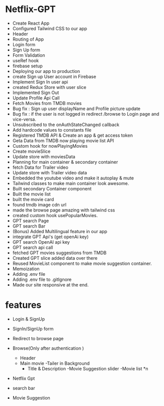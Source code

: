 # Netflix-GPT

- Create React App
- Configured Tailwind CSS to our app
- Header
- Routing of App
- Login form
- Sign Up form
- Form Validation
- useRef hook
- firebase setup
- Deploying our app to production
- create Sign up User account in Firebase
- Implement Sign In user api
- created Redux Store with user slice
- Implemented Sign Out
- Update Profile Api Call
- Fetch Movies from TMDB movies
- Bug fix : Sign up user displayName and Profile picture update
- Bug fix : if the user is not logged in redirect /browse to Login page and vice-versa.
- Unsubscribed to the onAuthStateChanged callback
- Add hardcode values to constants file
- Registered TMDB API & Create an app & get access token
- Geta Data from TMDB now playing movie list API
- Custom hook for nowPlayingMovies
- Create movieSlice
- Update store with moviesData
- Planning for main container & secondary container
- fetch Data for Trailer video
- Update store with Trailer video data
- Embedded the youtube video and make it autoplay & mute
- Tailwind classes to make main container look awesome.
- Built secondary Container component
- Built the movie list
- built the movie card
- found tmdb image cdn url
- made the browse page amazing with tailwind css
- created custom hook usePopularMovies.
- GPT search Page
- GPT search Bar
- (Bonus) Added Multilingual feature in our app
- integrate GPT Api's (get openAi key)
- GPT search OpenAI api key
- GPT search api call
- fetched GPT movies suggestions from TMDB
- Created GPT slice added data over there
- Reused MovieList component to make movie suggestion container.
- Memoization
- Adding .env file
- Adding .env file to .gitIgnore
- Made our site responsive at the end.









# features
- Login & SignUp
 - SignIn/SignUp form
 - Redirect to browse page 
- Browse(Only after authentication )
   - Header
   - Main movie
     -Tailer in Background
     - Title & Description
     -Movie Suggestion slider
       -Movie list  *n 

- Netflix Gpt
 - search bar
 - Movie Suggestion
    
